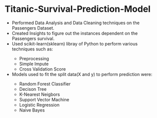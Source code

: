 # Titanic-Survival-Prediction-Model
<UL>
  <LI>Performed Data Analysis and Data Cleaning techniques on the Passengers Dataset.</LI>
  <LI>Created Insights to figure out the instances dependent on the Passengers survival.</LI>
  <LI>Used scikit-learn(sklearn) libray of Python to perform various techniques such as: </LI>
    <UL>
      <LI>Preprocessing</LI>
      <LI>Simple Impute</LI>
      <LI>Cross Validation Score</LI>
    </UL>
  <LI>Models used to fit the split data(X and y) to perform prediction were:</LI>
    <UL>
      <LI>Random Forest Classifier</LI>
      <LI>Decison Tree</LI>
      <LI>K-Nearest Neigbors</LI>
      <LI>Support Vector Machine</LI>
      <LI>Logistic Regression</LI>
      <LI>Naive Bayes</LI>
    </UL>
</UL>

